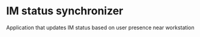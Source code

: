 # IM status synchronizer

Application that updates IM status based on user presence near workstation

